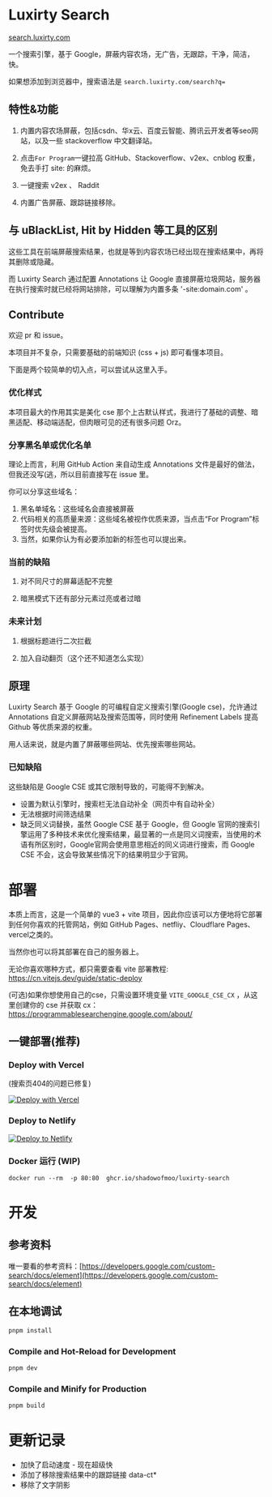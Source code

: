 # Luxirty Search

[search.luxirty.com](https://search.luxirty.com)

一个搜索引擎，基于 Google，屏蔽内容农场，无广告，无跟踪，干净，简洁，快。

如果想添加到浏览器中，搜索语法是 `search.luxirty.com/search?q=`

## 特性&功能
1. 内置内容农场屏蔽，包括csdn、华x云、百度云智能、腾讯云开发者等seo网站，以及一些 stackoverflow 中文翻译站。

2. 点击`For Program`一键拉高 GitHub、Stackoverflow、v2ex、cnblog 权重，免去手打 site: 的麻烦。

3. 一键搜索 v2ex 、 Raddit

4. 内置广告屏蔽、跟踪链接移除。

## 与 uBlackList, Hit by Hidden 等工具的区别

这些工具在前端屏蔽搜索结果，也就是等到内容农场已经出现在搜索结果中，再将其删除或隐藏。

而 Luxirty Search 通过配置 Annotations 让 Google 直接屏蔽垃圾网站，服务器在执行搜索时就已经将网站排除，可以理解为内置多条 '-site:domain.com' 。

## Contribute
欢迎 pr 和 issue。

本项目并不复杂，只需要基础的前端知识 (css + js) 即可看懂本项目。

下面是两个较简单的切入点，可以尝试从这里入手。

### 优化样式
本项目最大的作用其实是美化 cse 那个上古默认样式，我进行了基础的调整、暗黑适配、移动端适配，但肉眼可见的还有很多问题 Orz。

### 分享黑名单或优化名单
理论上而言，利用 GitHub Action 来自动生成 Annotations 文件是最好的做法，但我还没写(逃，所以目前直接写在 issue 里。

你可以分享这些域名：
1. 黑名单域名：这些域名会直接被屏蔽
2. 代码相关的高质量来源：这些域名被视作优质来源，当点击“For Program”标签时优先级会被提高。
3. 当然，如果你认为有必要添加新的标签也可以提出来。

### 当前的缺陷
1. 对不同尺寸的屏幕适配不完整

2. 暗黑模式下还有部分元素过亮或者过暗

### 未来计划

1. 根据标题进行二次拦截

2. 加入自动翻页（这个还不知道怎么实现）


## 原理

Luxirty Search 基于 Google 的可编程自定义搜索引擎(Google cse)，允许通过 Annotations 自定义屏蔽网站及搜索范围等，同时使用 Refinement Labels 提高 Github 等优质来源的权重。

用人话来说，就是内置了屏蔽哪些网站、优先搜索哪些网站。

### 已知缺陷
这些缺陷是 Google CSE 或其它限制导致的，可能得不到解决。
- 设置为默认引擎时，搜索栏无法自动补全（网页中有自动补全）
- 无法根据时间筛选结果
- 缺乏同义词替换，虽然 Google CSE 基于 Google，但 Google 官网的搜索引擎运用了多种技术来优化搜索结果，最显著的一点是同义词搜索，当使用的术语有所区别时，Google官网会使用意思相近的同义词进行搜索，而 Google CSE 不会，这会导致某些情况下的结果明显少于官网。

# 部署

本质上而言，这是一个简单的 vue3 + vite 项目，因此你应该可以方便地将它部署到任何你喜欢的托管网站，例如 GitHub Pages、netfliy、Cloudflare Pages、vercel之类的。

当然你也可以将其部署在自己的服务器上。

无论你喜欢哪种方式，都只需要查看 vite 部署教程: https://cn.vitejs.dev/guide/static-deploy

(可选)如果你想使用自己的cse，只需设置环境变量 `VITE_GOOGLE_CSE_CX` ，从这里创建你的 cse 并获取 cx： https://programmablesearchengine.google.com/about/

## 一键部署(推荐)
### Deploy with Vercel
(搜索页404的问题已修复)

[![Deploy with Vercel](https://vercel.com/button)](https://vercel.com/new/clone?repository-url=https%3A%2F%2Fgithub.com%2FKoriIku%2Fluxiry-search&project-name=luxirty-search&repository-name=luxirty-search)

### Deploy to Netlify
[![Deploy to Netlify](https://www.netlify.com/img/deploy/button.svg)](https://app.netlify.com/start/deploy?repository=https://github.com/KoriIku/luxirty-search)

### Docker 运行 (WIP)
`docker run --rm  -p 80:80  ghcr.io/shadowofmoo/luxirty-search`

# 开发

## 参考资料
唯一要看的参考资料：[https://developers.google.com/custom-search/docs/element](https://developers.google.com/custom-search/docs/element)

## 在本地调试

```sh
pnpm install
```

### Compile and Hot-Reload for Development

```sh
pnpm dev
```

### Compile and Minify for Production

```sh
pnpm build
```


# 更新记录
- 加快了启动速度 - 现在超级快
- 添加了移除搜索结果中的跟踪链接 data-ct*
- 移除了文字阴影
